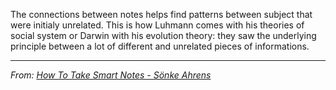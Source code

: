 The connections between notes helps find patterns between subject that were initialy unrelated. This is how Luhmann comes with his theories of social system or Darwin with his evolution theory: they saw the underlying principle between a lot of different and unrelated pieces of informations. 

---
*From: [How To Take Smart Notes - Sönke Ahrens](How%20To%20Take%20Smart%20Notes%20-%20Sönke%20Ahrens.md)*